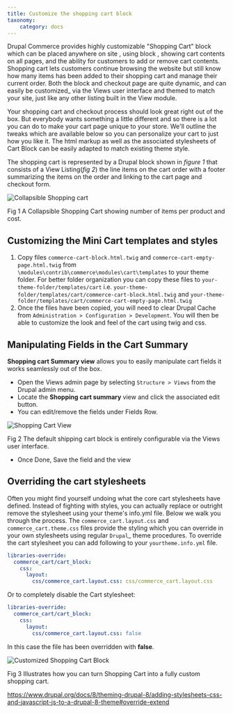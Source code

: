 ```yaml
---
title: Customize the shopping cart block
taxonomy:
    category: docs
---
```


Drupal Commerce provides highly customizable "Shopping Cart" block which can be placed anywhere on site , using block , showing cart contents on all pages, and the ability for customers to add or remove cart contents. Shopping cart lets customers continue browsing the website but still know how many items has been added to their shopping cart and manage their current order. Both the block and checkout page are quite dynamic, and can easily be customized_ via the Views user interface and themed to match your site, just like any other listing built in the View module.
 
Your shopping cart and checkout process should look great right out of the box. But everybody wants something a little different and so there is a lot you can do to make your cart page unique to your store. We'll outline the tweaks which are available below so you can personalize your cart to just how you like it.  The html markup as well as the associated stylesheets of Cart Block can be easily adapted to match existing theme style.
 
The shopping cart is represented by a Drupal block shown in *figure 1* that consists of a View Listing(*fig 2*) the line items on the cart order with a footer summarizing the items on the order and linking to the cart page and checkout form. 

![Collapsible Shopping cart](../images/collapsible-shopping-cart.png)

   Fig 1 A Collapsible Shopping Cart showing number of items per product and cost.

## Customizing the Mini Cart templates and styles

1. Copy files ``commerce-cart-block.html.twig`` and ``commerce-cart-empty-page.html.twig`` from ``\modules\contrib\commerce\modules\cart\templates`` to your theme folder. For better folder organization you can copy these files to ``your-theme-folder/templates/cart`` i.e. ``your-theme-folder/templates/cart/commerce-cart-block.html.twig`` and ``your-theme-folder/templates/cart/commerce-cart-empty-page.html.twig``
2. Once the files have been copied, you will need to clear Drupal Cache from ``Administration > Configuration > Development``. You will then be able to customize the look and feel of the cart using twig and css.

Manipulating Fields in the Cart Summary
---------------------------------------
**Shopping cart Summary view** allows you to easily manipulate cart fields it works seamlessly out of the box. 

- Open the Views admin page by selecting ``Structure > Views`` from the Drupal admin menu.
- Locate the **Shopping cart summary** view and click the associated edit button.
- You can edit/remove the fields under Fields Row.

![Shopping Cart View](../images/shopping-cart-view.jpg)
   
 Fig 2 The default shipping cart block is entirely configurable via the Views user interface.

- Once Done, Save the field and the view

Overriding the cart stylesheets
-------------------------------

Often you might find yourself undoing what the core cart stylesheets have defined. Instead of fighting with styles, you can actually replace or outright remove the stylesheet using your theme's info.yml file. Below we walk you through the process.
The ``commerce_cart.layout.css`` and ``commerce_cart.theme.css`` files provide the styling which you can override in your own stylesheets using regular `Drupal`_ theme procedures. To override the cart stylesheet you can add following to your ``yourtheme.info.yml`` file.


```yaml
libraries-override:
  commerce_cart/cart_block:
    css:
      layout:
        css/commerce_cart.layout.css: css/commerce_cart.layout.css
```

Or to completely disable the Cart stylesheet:


```yaml
libraries-override:
  commerce_cart/cart_block:
    css:
      layout:
        css/commerce_cart.layout.css: false
```
 
In this case the file has been overridden with **false**.

![Customized Shopping Cart Block](../images/customized-cart.jpg)
   
Fig 3 Illustrates how you can turn Shopping Cart into a fully custom shopping cart.


<https://www.drupal.org/docs/8/theming-drupal-8/adding-stylesheets-css-and-javascript-js-to-a-drupal-8-theme#override-extend>
